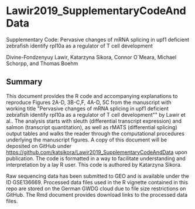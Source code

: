 # Lawir2019_SupplementaryCodeAndData
Supplementary Code: Pervasive changes of mRNA splicing in upf1 deficient zebrafish identify rpl10a as a regulator of T cell development

Divine-Fondzenyuy Lawir, Katarzyna Sikora, Connor O´Meara, Michael Schorpp, and Thomas Boehm

## Summary

This document provides the R code and accompanying explanations to reproduce Figures 2A-D, 3B-C,F, 4A-D, 5C from the manuscript with working title "Pervasive changes of mRNA splicing in upf1 deficient zebrafish identify rpl10a as a regulator of T cell development"" by Lawir et al..
The analysis starts with sleuth (differential transcript expression) and salmon (transcript quantitation), as well as rMATS (differential splicing) output tables and walks the reader through the computational procedures underlying the manuscript figures.  A copy of this document will be deposited on GitHub under https://github.com/katsikora/Lawir2019_SupplementaryCodeAndData upon publication. The code is formatted in a way to facilitate understanding and interpretation by a lay R user.
This code is authored by Katarzyna Sikora.

Raw sequencing data has been submitted to GEO and is available under the ID GSE136669.
Processed data files used in the R vignette contained in this repo are stored on the German GWDG cloud due to file size restrictions on GitHub.
The Rmd document provides download links to the processed data files.
